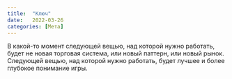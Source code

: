 ```yaml
---
title:  "Ключ"
date:   2022-03-26
categories: [Мета]
---
```


 В какой-то момент следующей вещью, над которой нужно работать, будет не новая торговая система, или новый паттерн, или новый рынок. Следующей вещью, над которой нужно работать, будет лучшее и более глубокое понимание игры.
